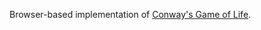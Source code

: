 Browser-based implementation of [Conway's Game of Life](https://en.wikipedia.org/wiki/Conway%27s_Game_of_Life).
